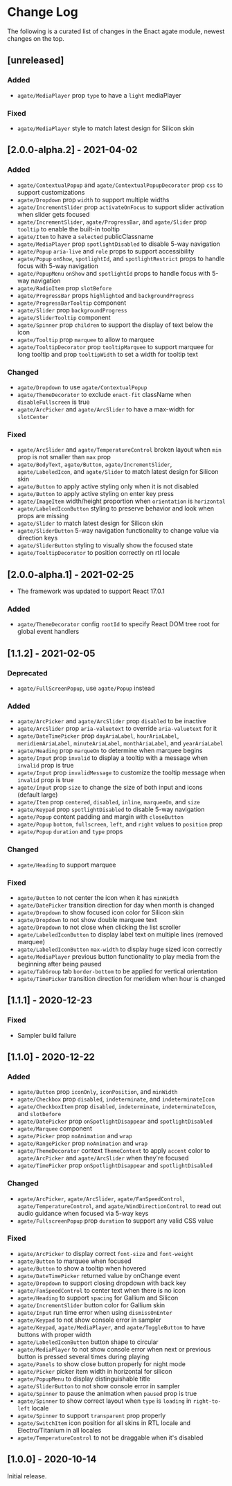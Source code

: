 # Change Log

The following is a curated list of changes in the Enact agate module, newest changes on the top.

## [unreleased]

### Added

- `agate/MediaPlayer` prop `type` to have a `light` mediaPlayer

### Fixed

- `agate/MediaPlayer` style to match latest design for Silicon skin

## [2.0.0-alpha.2] - 2021-04-02

### Added

- `agate/ContextualPopup` and `agate/ContextualPopupDecorator` prop `css` to support customizations
- `agate/Dropdown` prop `width` to support multiple widths
- `agate/IncrementSlider` prop `activateOnFocus` to support slider activation when slider gets focused
- `agate/IncrementSlider`, `agate/ProgressBar`, and `agate/Slider` prop `tooltip` to enable the built-in tooltip
- `agate/Item` to have a `selected` publicClassname
- `agate/MediaPlayer` prop `spotlightDisabled` to disable 5-way navigation
- `agate/Popup` `aria-live` and `role` props to support accessibility
- `agate/Popup` `onShow`, `spotlightId`, and `spotlightRestrict` props to handle focus with 5-way navigation
- `agate/PopupMenu` `onShow` and `spotlightId` props to handle focus with 5-way navigation
- `agate/RadioItem` prop `slotBefore`
- `agate/ProgressBar` props `highlighted` and `backgroundProgress`
- `agate/ProgressBarTooltip` component
- `agate/Slider` prop `backgroundProgress`
- `agate/SliderTooltip` component
- `agate/Spinner` prop `children` to support the display of text below the icon
- `agate/Tooltip` prop `marquee` to allow to marquee
- `agate/TooltipDecorator` prop `tooltipMarquee` to support marquee for long tooltip and prop `tooltipWidth` to set a width for tooltip text

### Changed

- `agate/Dropdown` to use `agate/ContextualPopup`
- `agate/ThemeDecorator` to exclude `enact-fit` className when `disableFullscreen` is true
- `agate/ArcPicker` and `agate/ArcSlider` to have a max-width for `slotCenter`

### Fixed

- `agate/ArcSlider` and `agate/TemperatureControl` broken layout when `min` prop is not smaller than `max` prop
- `agate/BodyText`, `agate/Button`, `agate/IncrementSlider`, `agate/LabeledIcon`, and `agate/Slider` to match latest design for Silicon skin
- `agate/Button` to apply active styling only when it is not disabled
- `agate/Button` to apply active styling on enter key press
- `agate/ImageItem` width/height proportion when `orientation` is `horizontal`
- `agate/LabeledIconButton` styling to preserve behavior and look when props are missing
- `agate/Slider` to match latest design for Silicon skin
- `agate/SliderButton` 5-way navigation functionality to change value via direction keys
- `agate/SliderButton` styling to visually show the focused state
- `agate/TooltipDecorator` to position correctly on rtl locale

## [2.0.0-alpha.1] - 2021-02-25

-  The framework was updated to support React 17.0.1

### Added

- `agate/ThemeDecorator` config `rootId` to specify React DOM tree root for global event handlers

## [1.1.2] - 2021-02-05

### Deprecated

- `agate/FullScreenPopup`, use `agate/Popup` instead

### Added

- `agate/ArcPicker` and `agate/ArcSlider` prop `disabled` to be inactive
- `agate/ArcSlider` prop `aria-valuetext` to override `aria-valuetext` for it
- `agate/DateTimePicker` prop `dayAriaLabel`, `hourAriaLabel`, `meridiemAriaLabel`, `minuteAriaLabel`, `monthAriaLabel`, and `yearAriaLabel`
- `agate/Heading` prop `marqueOn` to determine when marquee begins
- `agate/Input` prop `invalid` to display a tooltip with a message when `invalid` prop is true 
- `agate/Input` prop `invalidMessage` to customize the tooltip message when `invalid` prop is true
- `agate/Input` prop `size` to change the size of both input and icons (default large)
- `agate/Item` prop `centered`, `disabled`, `inline`, `marqueeOn`, and `size`
- `agate/Keypad` prop `spotlightDisabled` to disable 5-way navigation
- `agate/Popup` content padding and margin with `closeButton`
- `agate/Popup` `bottom`, `fullscreen`, `left`, and `right` values to `position` prop
- `agate/Popup` `duration` and `type` props

### Changed

- `agate/Heading` to support marquee

### Fixed

- `agate/Button` to not center the icon when it has `minWidth`
- `agate/DatePicker` transition direction for day when month is changed
- `agate/Dropdown` to show focused icon color for Silicon skin
- `agate/Dropdown` to not show double marquee text
- `agate/Dropdown` to not close when clicking the list scroller
- `agate/LabeledIconButton` to display label text on multiple lines (removed marquee)
- `agate/LabeledIconButton` `max-width` to display huge sized icon correctly
- `agate/MediaPlayer` previous button functionality to play media from the beginning after being paused
- `agate/TabGroup` tab `border-bottom` to be applied for vertical orientation
- `agate/TimePicker` transition direction for meridiem when hour is changed

## [1.1.1] - 2020-12-23

### Fixed

- Sampler build failure

## [1.1.0] - 2020-12-22

### Added

- `agate/Button` prop `iconOnly`, `iconPosition`, and `minWidth`
- `agate/Checkbox` prop `disabled`, `indeterminate`, and `indeterminateIcon`
- `agate/CheckboxItem` prop `disabled`, `indeterminate`, `indeterminateIcon`, and `slotbefore`
- `agate/DatePicker` prop `onSpotlightDisappear` and `spotlightDisabled`
- `agate/Marquee` component
- `agate/Picker` prop `noAnimation` and `wrap`
- `agate/RangePicker` prop `noAnimation` and `wrap`
- `agate/ThemeDecorator` context `ThemeContext` to apply `accent` color to `agate/ArcPicker` and `agate/ArcSlider` when they're focused
- `agate/TimePicker` prop `onSpotlightDisappear` and `spotlightDisabled`

### Changed

- `agate/ArcPicker`, `agate/ArcSlider`, `agate/FanSpeedControl`, `agate/TemperatureControl`, and `agate/WindDirectionControl` to read out audio guidance when focused via 5-way keys
- `agate/FullscreenPopup` prop `duration` to support any valid CSS value

### Fixed

- `agate/ArcPicker` to display correct `font-size` and `font-weight`
- `agate/Button` to marquee when focused
- `agate/Button` to show a tooltip when hovered
- `agate/DateTimePicker` returned value by onChange event
- `agate/Dropdown` to support closing dropdown with back key
- `agate/FanSpeedControl` to center text when there is no icon
- `agate/Heading` to support `spacing` for Gallium and Silicon
- `agate/IncrementSlider` button color for Gallium skin
- `agate/Input` run time error when using `dismissOnEnter`
- `agate/Keypad` to not show console error in sampler
- `agate/Keypad`, `agate/MediaPlayer`, and `agate/ToggleButton` to have buttons with proper width
- `agate/LabeledIconButton` button shape to circular
- `agate/MediaPlayer` to not show console error when next or previous button is pressed several times during playing
- `agate/Panels` to show close button properly for night mode
- `agate/Picker` picker item width in horizontal for silicon
- `agate/PopupMenu` to display distinguishable title
- `agate/SliderButton` to not show console error in sampler
- `agate/Spinner` to pause the animation when `paused` prop is true
- `agate/Spinner` to show correct layout when `type` is `loading` in `right-to-left` locale
- `agate/Spinner` to support `transparent` prop properly
- `agate/SwitchItem` icon position for all skins in RTL locale and Electro/Titanium in all locales
- `agate/TemperatureControl` to not be draggable when it's disabled

## [1.0.0] - 2020-10-14

Initial release.
